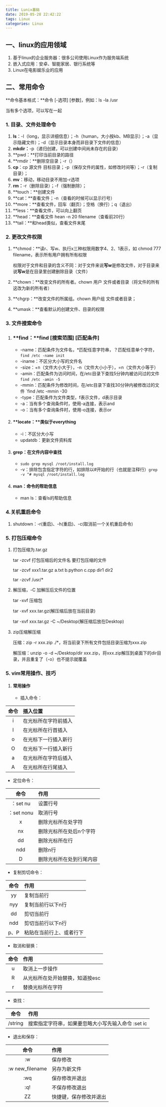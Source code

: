 ```yaml
---
title: Lunix基础
date: 2019-05-28 22:42:22
tags: Linux
categories: Linux
---
```


## 一、linux的应用领域

1. 基于linux的企业服务器：很多公司使用Linux作为服务端系统
2. 嵌入式应用：安卓、智能家居、银行系统等
3. Linux在电影娱乐业的应用

## 二、常用命令

**命令基本格式：**命令 [-选项] [参数]，例如：ls -la /usr

当有多个选项，可以写在一起

### 1. 目录、文件处理命令

1. **ls**：-l（long，显示详细信息）；-h（human，大小按kb、MB显示）；-a（显示隐藏文件）；-d（显示目录本身而非目录下文件的信息）
2. **mkdir：**-p（递归创建，可以创建中间尚未存在的目录）
3. **pwd：**打印当前目录的路径
4. **rmdir：**删除空目录；-r（）
5. **cp**：cp 源文件 目标目录；-p（保存文件的属性，如修改时间等）；-r（复制目录）；
6. **mv**：移动，移动目录不用加-r选项
7. **rm：**-r（删除目录）；-f（强制删除）；
8. **touch：**创建文件
9. **cat：**查看文件；-n（查看的时候可以显示行号）
10. **more：**查看文件，回车（翻页）；空格（换行）；q（退出）
11. **less：**查看文件，可以向上翻页
12. **head：**查看文件 hean -n 20 filename（查看前20行）
13. **tail：**和head类似，查看文件末尾

### 2. 更改文件权限

1. **chmod：**读r、写w、执行x三种权限用数字4、2、1表示，如 chmod 777 filename，表示所有用户拥有所有权限

   权限对于文件和目录的含义不同：对于文件来说**写w**是修改文件，对于目录来说**写w**是在目录里创建删除目录（文件）

2. **chown：**改变文件的所有者。chown 用户 文件或者目录（将文件的所有这改为新的所有者）

3. **chgrp：**改变文件的所属组。chown 用户组 文件或者目录；

4. **umask：**查看默认的创建文件、目录的权限

### 3. 文件搜索命令

1. ### **find：**find [搜索范围] [匹配条件]

   - -name：匹配条件为文件名，*匹配任意字符串，？匹配任意单个字符，`find /etc -name init`
   - -iname：不区分大小写的文件名
   - -size：+n（文件大小大于），-n（文件大小小于），=n（文件大小等于）
   - -amin：匹配条件为访问时间，在/etc目录下查找5分钟内被访问过的文件 `find /etc -amin -5`
   - -mmin：匹配条件为修改时间，在/etc目录下查找30分钟内被修改过的文件 `find /etc -mmin -30
   - -type：匹配条件为文件类型，f表示文件，d表示目录
   - -a：当有多个查询条件时，使用-a连接，表示and
   - -o：当有多个查询条件时，使用-o连接，表示or

2. #### **locate：**类似于everything

   - -i：不区分大小写
   - updatdb：更新文件资料库

3. #### grep：在文件内容中查找

   - `sudo grep mysql /root/install.log`
   - -v：排除包含指定字符的行，如排除以#开始的行（也就是注释行）`grep -v ^# mysql /root/install.log`

4. #### man：命令的帮助信息

   - man ls：查看ls的帮助信息

### 4.关机重启命令

1. shutdown：-r(重启)、-h(重启)、-c(取消前一个关机重启命令)

#### 

### 5. 打包压缩命令

1. 打包压缩为.tar.gz

   tar -zcvf 	打包压缩后的文件名 要打包压缩的文件

   tar -zcvf xxx1.tar.gz a.txt b.python c.cpp dir1 dir2

   tar -zcvf /usr/*

2. 解压缩，-C 加解压后文件的位置

   tar -xvf 压缩包

   tar -xvf xxx.tar.gz(解压缩后放在当前目录)

   tar -xvf xxx.tar.gz -C ~/Desktop(解压缩后放在Desktop)

3. zip压缩解压缩

   压缩：zip -r xxx.zip ./*，将当前录下所有文件包括目录压缩为xxx.zip

   解压缩：unzip -o -d ~/Desktop/dir xxx.zip，将xxx.zip解压到桌面下的dir目录，并且重复了（-o）也不提示就覆盖



### 5. vim常用操作、技巧

1. #### 常用操作

   - 插入命令：

| 命令 | 插入位置             |
| :--: | :-------------------- |
|  i   | 在光标所在字符前插入 |
|  I   | 在光标所在行首插入   |
|  o   | 在光标下一行插入新行 |
|  O   | 在光标下一行插入新行 |
|  a   | 在光标所在字符后插入 |
|  A   | 在光标所在行尾插入   |

   - 定位命令：

|    命令    | 作用                     |
| :--------: | :------------------------ |
|  ：set nu  | 设置行号                 |
| ：set nonu | 取消行号                 |
|     x      | 删除光标所在处字符       |
|     nx     | 删除光标所在处后n个字符  |
|     dd     | 删除光标所在行           |
|    ndd     | 删除n行                  |
|     D      | 删除光标所在处到行尾内容 |

   - 复制剪切命令：

| 命令 | 作用                     |
| :--: | :------------------------ |
|  yy  | 复制当前行               |
| nyy  | 复制当前行以下n行        |
|  dd  | 剪切当前行               |
| ndd  | 剪切当前行以下n行        |
| p、P | 粘贴在当前行上、或者行下 |

   - 取消和替换：

| 命令 | 作用                            |
| :--: | :------------------------------- |
|  u   | 取消上一步操作                  |
|  R   | 从光标所在处开始替换，知道按esc |
|  r   | 替换光标所在字符                |

   - 查找：

|  命令   | 作用                                               |
| :-----: | :-------------------------------------------------- |
| /string | 搜索指定字符串，如果要忽略大小写先输入命令 :set ic |

   - 退出和保存：

|      命令       | 作用                   |
| :-------------: | :---------------------- |
|       :w        | 保存修改               |
| :w new_filename | 另存为新文件           |
|       :wq       | 保存修改并退出         |
|       :q!       | 不保存修改退出         |
|       ZZ        | 快捷键，保存修改并退出 |

 